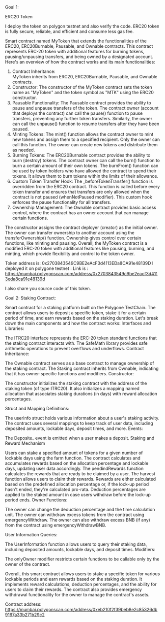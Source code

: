 Goal 1:


ERC20 Token

I deploy the token on polygon testnet and also verify the code.
ERC20 token is fully secure, reliable, and efficient and consume less gas fee.

 Smart contract named MyToken that extends the functionalities of the ERC20, ERC20Burnable, Pausable, and Ownable contracts. This contract represents ERC-20 token with additional features for burning tokens, pausing/unpausing transfers, and being owned by a designated account.
Here's an overview of how the contract works and its main functionalities:

1.	Contract Inheritance:	
MyToken inherits from ERC20, ERC20Burnable, Pausable, and Ownable contracts.
2.	Constructor:
The constructor of the MyToken contract sets the token name as "MyToken" and the token symbol as "MTK" using the ERC20 constructor.
3.	Pausable Functionality:
The Pausable contract provides the ability to pause and unpause transfers of the token.
The contract owner (account that deploys the contract) can call the pause() function to pause transfers, preventing any further token transfers.
Similarly, the owner can call the unpause() function to resume transfers after they have been paused.
4.	Minting Tokens:
The mint() function allows the contract owner to mint new tokens and assign them to a specified recipient.
Only the owner can call this function. The owner can create new tokens and distribute them as needed.
5.	Burning Tokens:
The ERC20Burnable contract provides the ability to burn (destroy) tokens.
The contract owner can call the burn() function to burn a certain amount of their own tokens.
The burnFrom() function can be used by token holders who have allowed the contract to spend their tokens. It allows them to burn tokens within the limits of their allowance.
6.	Custom Token Transfer Hook:
The _beforeTokenTransfer() function is overridden from the ERC20 contract.
This function is called before every token transfer and ensures that transfers are only allowed when the contract is not paused (whenNotPaused modifier).
This custom hook enforces the pause functionality for all transfers.
7.	Ownership Management:
The Ownable contract provides basic access control, where the contract has an owner account that can manage certain functions.

The constructor assigns the contract deployer (creator) as the initial owner.
The owner can transfer ownership to another account using the transferOwnership() function. Ownership gives control over certain functions, like minting and pausing.
Overall, the MyToken contract is a modified ERC-20 token with additional features like pausing, burning, and minting, which provide flexibility and control to the token owner. 



Token address is: 
0x2703843549C9BE2eAcF3d4113EDa8CA91e48139D
I deployed it on polygone testnet : 
Link is : https://mumbai.polygonscan.com/address/0x2703843549c9be2eacf3d4113eda8ca91e48139d 



I also share you source code of this token.


Goal 2: 
Staking Contract:

Smart contract for a staking platform built on the Polygone TestChain. The contract allows users to deposit a specific token, stake it for a certain period of time, and earn rewards based on the staking duration. Let's break down the main components and how the contract works:
Interfaces and Libraries:

The ITRC20 interface represents the ERC-20 token standard functions that the staking contract interacts with.
The SafeMath library provides safe arithmetic operations to prevent overflows and underflows.
Contract Inheritance:

The Ownable contract serves as a base contract to manage ownership of the staking contract.
The Staking contract inherits from Ownable, indicating that it has owner-specific functions and modifiers.
Constructor:

The constructor initializes the staking contract with the address of the staking token (of type ITRC20).
It also initializes a mapping named allocation that associates staking durations (in days) with reward allocation percentages.

Struct and Mapping Definitions:

The userInfo struct holds various information about a user's staking activity.
The contract uses several mappings to keep track of user data, including deposited amounts, lockable days, deposit times, and more.
Events:

The Deposite_ event is emitted when a user makes a deposit.
Staking and Reward Mechanism

Users can stake a specified amount of tokens for a given number of lockable days using the farm function.
The contract calculates and accumulates rewards based on the allocation percentage and lockable days, updating user data accordingly.
The pendindRewards function calculates the rewards that are ready to be claimed by a user.
The harvest function allows users to claim their rewards. Rewards are either calculated based on the predefined allocation percentage or, if the lock-up period hasn't ended, they're calculated pro-rata.
Deduction percentages are applied to the staked amount in case users withdraw before the lock-up period ends.
Owner Functions:

The owner can change the deduction percentage and the time calculation unit.
The owner can withdraw excess tokens from the contract using emergencyWithdraw.
The owner can also withdraw excess BNB (if any) from the contract using emergencyWithdrawBNB.

User Information Queries:

The UserInformation function allows users to query their staking data, including deposited amounts, lockable days, and deposit times.
Modifiers:

The onlyOwner modifier restricts certain functions to be callable only by the owner of the contract.

Overall, this smart contract allows users to stake a specific token for various lockable periods and earn rewards based on the staking duration. It implements reward calculations, deduction percentages, and the ability for users to claim their rewards. The contract also provides emergency withdrawal functionality for the owner to manage the contract's assets.


Contract address: https://mumbai.polygonscan.com/address/0xeb210f2f39beb8e2c85326db9167a33b271b29c2 


